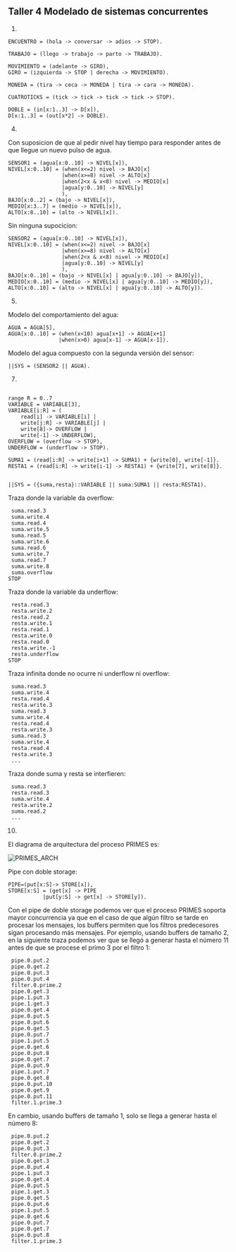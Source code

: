 ## Taller 4 Modelado de sistemas concurrentes


1) 

```
ENCUENTRO = (hola -> conversar -> adios -> STOP).

TRABAJO = (llego -> trabajo -> parto -> TRABAJO).

MOVIMIENTO = (adelante -> GIRO),
GIRO = (izquierda -> STOP | derecha -> MOVIMIENTO).

MONEDA = (tira -> ceca -> MONEDA | tira -> cara -> MONEDA).

CUATROTICKS = (tick -> tick -> tick -> tick -> STOP).

DOBLE = (in[x:1..3] -> D[x]),
D[x:1..3] = (out[x*2] -> DOBLE).
```

4)

Con suposicion de que al pedir nivel hay tiempo para responder antes de que llegue un nuevo pulso de agua.
```
SENSOR1 = (agua[x:0..10] -> NIVEL[x]),
NIVEL[x:0..10] = (when(x<=2) nivel -> BAJO[x]
                 |when(x>=8) nivel -> ALTO[x]
                 |when(2<x & x<8) nivel -> MEDIO[x]
                 |agua[y:0..10] -> NIVEL[y]
                 ),
BAJO[x:0..2] = (bajo -> NIVEL[x]),
MEDIO[x:3..7] = (medio -> NIVEL[x]),
ALTO[x:8..10] = (alto -> NIVEL[x]).
```

Sin ninguna supocicion:
```
SENSOR2 = (agua[x:0..10] -> NIVEL[x]),
NIVEL[x:0..10] = (when(x<=2) nivel -> BAJO[x]
                 |when(x>=8) nivel -> ALTO[x]
                 |when(2<x & x<8) nivel -> MEDIO[x]
                 |agua[y:0..10] -> NIVEL[y]
                 ),
BAJO[x:0..10] = (bajo -> NIVEL[x] | agua[y:0..10] -> BAJO[y]),
MEDIO[x:0..10] = (medio -> NIVEL[x] | agua[y:0..10] -> MEDIO[y]),
ALTO[x:0..10] = (alto -> NIVEL[x] | agua[y:0..10] -> ALTO[y]).
```



5)


Modelo del comportamiento del agua:

```
AGUA = AGUA[5],
AGUA[x:0..10] = (when(x<10) agua[x+1] -> AGUA[x+1]
                |when(x>0) agua[x-1] -> AGUA[x-1]).

```

Modelo del agua compuesto con la segunda versión del sensor:

```
||SYS = (SENSOR2 || AGUA).
```




7)

```

range R = 0..7
VARIABLE = VARIABLE[3],
VARIABLE[i:R] = (
	read[i] -> VARIABLE[i] |
	write[j:R] -> VARIABLE[j] |
	write[8]-> OVERFLOW |
	write[-1] -> UNDERFLOW),
OVERFLOW = (overflow -> STOP),
UNDERFLOW = (underflow -> STOP).

SUMA1 = (read[i:R] -> write[i+1] -> SUMA1) + {write[0], write[-1]}.
RESTA1 = (read[i:R] -> write[i-1] -> RESTA1) + {write[7], write[8]}.


||SYS = ({suma,resta}::VARIABLE || suma:SUMA1 || resta:RESTA1).
```


Traza donde la variable da overflow:

```
 suma.read.3
 suma.write.4
 suma.read.4
 suma.write.5
 suma.read.5
 suma.write.6
 suma.read.6
 suma.write.7
 suma.read.7
 suma.write.8
 suma.overflow
STOP
```

Traza donde la variable da underflow:

```
 resta.read.3
 resta.write.2
 resta.read.2
 resta.write.1
 resta.read.1
 resta.write.0
 resta.read.0
 resta.write.-1
 resta.underflow
STOP
```

Traza infinita donde no ocurre ni underflow ni overflow:

```
 suma.read.3
 suma.write.4
 resta.read.4
 resta.write.3
 suma.read.3
 suma.write.4
 resta.read.4
 resta.write.3
 suma.read.3
 suma.write.4
 resta.read.4
 resta.write.3
 ...
```

Traza donde suma y resta se interfieren:

```
 suma.read.3
 resta.read.3
 suma.write.4
 resta.write.2
 suma.read.2
 ...
```


10)


El diagrama de arquitectura del proceso PRIMES es:

![PRIMES_ARCH](blob:https://imgur.com/be5952c3-3e8f-4e71-b6d2-2493480ecdb7)

Pipe con doble storage:

```
PIPE=(put[x:S]-> STORE[x]),
STORE[x:S] = (get[x] -> PIPE 
		   |put[y:S] -> get[x] -> STORE[y]).
```


Con el pipe de doble storage podemos ver que el proceso PRIMES soporta mayor
concurrencia ya que en el caso de que algún filtro se tarde en procesar los
mensajes, los buffers permiten que los filtros predecesores sigan procesando
más mensajes. Por ejemplo, usando buffers de tamaño 2, en la siguiente traza
podemos ver que se llegó a generar hasta el número 11 antes de que se procese
el primo 3 por el filtro 1:

```
 pipe.0.put.2
 pipe.0.get.2
 pipe.0.put.3
 pipe.0.put.4
 filter.0.prime.2
 pipe.0.get.3
 pipe.1.put.3
 pipe.1.get.3
 pipe.0.get.4
 pipe.0.put.5
 pipe.0.put.6
 pipe.0.get.5
 pipe.0.put.7
 pipe.1.put.5
 pipe.0.get.6
 pipe.0.put.8
 pipe.0.get.7
 pipe.0.put.9
 pipe.1.put.7
 pipe.0.get.8
 pipe.0.put.10
 pipe.0.get.9
 pipe.0.put.11
 filter.1.prime.3
```

En cambio, usando buffers de tamaño 1, solo se llega a generar hasta el número 8:

```
 pipe.0.put.2
 pipe.0.get.2
 pipe.0.put.3
 filter.0.prime.2
 pipe.0.get.3
 pipe.0.put.4
 pipe.1.put.3
 pipe.0.get.4
 pipe.0.put.5
 pipe.1.get.3
 pipe.0.get.5
 pipe.0.put.6
 pipe.1.put.5
 pipe.0.get.6
 pipe.0.put.7
 pipe.0.get.7
 pipe.0.put.8
 filter.1.prime.3
```
